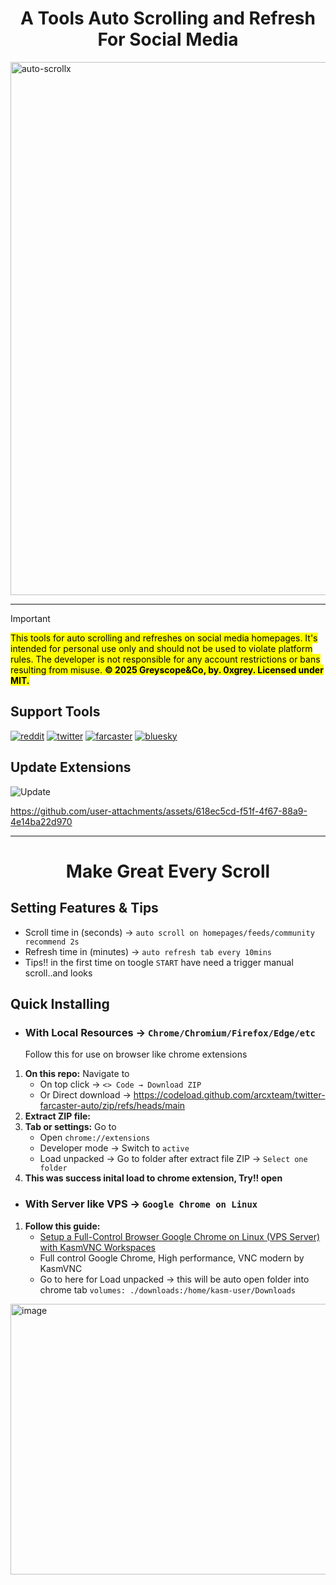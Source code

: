 <h1 align="center">A Tools Auto Scrolling and Refresh For Social Media</h1>

<img width="1422" height="853" alt="auto-scrollx" src="https://github.com/user-attachments/assets/454bc5b4-2ad7-491c-ab54-a4a43aafa6ce" />

---

> [!IMPORTANT]
> <mark>This tools for auto scrolling and refreshes on social media homepages.
> It's intended for personal use only and should not be used to violate platform rules.
> The developer is not responsible for any account restrictions or bans resulting from misuse.
> **© 2025 Greyscope&Co, by. 0xgrey. Licensed under MIT.**</mark>


## Support Tools

[![reddit](https://img.shields.io/badge/Reddit-FF4500?style=for-the-badge&logo=reddit&logoColor=white)](https://reddit.com/home)
[![twitter](https://img.shields.io/badge/Twitter/X-000000?style=for-the-badge&logo=x&logoColor=white)](https://x.com/home)
[![farcaster](https://img.shields.io/badge/farcaster-855DCD?style=for-the-badge&logo=farcaster&logoColor=white)](https://farcaster.xyz)
[![bluesky](https://img.shields.io/badge/bluesky-0285FF?style=for-the-badge&logo=bluesky&logoColor=white)](https://bsky.app/)

## Update Extensions 

![Update](https://img.shields.io/badge/Releases_Version-v1.0.8-E4405F)

https://github.com/user-attachments/assets/618ec5cd-f51f-4f67-88a9-4e14ba22d970

---

<h1 align="center">Make Great Every Scroll</h1>

## Setting Features & Tips

- Scroll time in (seconds) → `auto scroll on homepages/feeds/community recommend 2s`
- Refresh time in (minutes) → `auto refresh tab every 10mins` 
- Tips!! in the first time on toogle `START` have need a trigger manual scroll..and looks


## Quick Installing 

- ### With Local Resources → `Chrome/Chromium/Firefox/Edge/etc`

  Follow this for use on browser like chrome extensions

1. **On this repo:** Navigate to
   - On top click → `<> Code → Download ZIP`
   - Or Direct download → https://codeload.github.com/arcxteam/twitter-farcaster-auto/zip/refs/heads/main
2. **Extract ZIP file:**
3. **Tab or settings:** Go to
   - Open `chrome://extensions`
   - Developer mode → Switch to `active`
   - Load unpacked → Go to folder after extract file ZIP → `Select one folder`
4. **This was success inital load to chrome extension, Try!! open**

- ### With Server like VPS → `Google Chrome on Linux`

1. **Follow this guide:**
   - [Setup a Full-Control Browser Google Chrome on Linux (VPS Server) with KasmVNC Workspaces](https://github.com/arcxteam/Chrome-Linux)
   - Full control Google Chrome, High performance, VNC modern by KasmVNC
   - Go to here for Load unpacked → this will be auto open folder into chrome tab `volumes: ./downloads:/home/kasm-user/Downloads`

<img width="1439" height="433" alt="image" src="https://github.com/user-attachments/assets/16f8820b-4c54-4c37-8a42-0a06fb242833"/>




